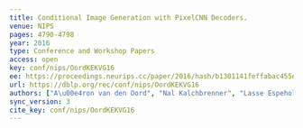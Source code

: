 ```yaml
---
title: Conditional Image Generation with PixelCNN Decoders.
venue: NIPS
pages: 4790-4798
year: 2016
type: Conference and Workshop Papers
access: open
key: conf/nips/OordKEKVG16
ee: https://proceedings.neurips.cc/paper/2016/hash/b1301141feffabac455e1f90a7de2054-Abstract.html
url: https://dblp.org/rec/conf/nips/OordKEKVG16
authors: ["A\u00e4ron van den Oord", "Nal Kalchbrenner", "Lasse Espeholt", "Koray Kavukcuoglu", "Oriol Vinyals", "Alex Graves"]
sync_version: 3
cite_key: conf/nips/OordKEKVG16
---
```

